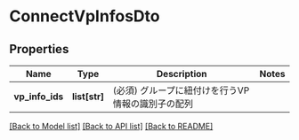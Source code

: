 # ConnectVpInfosDto

## Properties
Name | Type | Description | Notes
------------ | ------------- | ------------- | -------------
**vp_info_ids** | **list[str]** | (必須) グループに紐付けを行うVP情報の識別子の配列 | 

[[Back to Model list]](../README.md#documentation-for-models) [[Back to API list]](../README.md#documentation-for-api-endpoints) [[Back to README]](../README.md)


